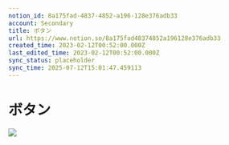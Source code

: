```yaml
---
notion_id: 8a175fad-4837-4852-a196-128e376adb33
account: Secondary
title: ボタン
url: https://www.notion.so/8a175fad48374852a196128e376adb33
created_time: 2023-02-12T00:52:00.000Z
last_edited_time: 2023-02-12T00:52:00.000Z
sync_status: placeholder
sync_time: 2025-07-12T15:01:47.459113
---
```

# ボタン

![](https://prod-files-secure.s3.us-west-2.amazonaws.com/d58fe38c-a9d4-4466-aed9-85604b7b2c6d/ff7f15d7-f8a7-443e-8b10-a1a21cd6dcc6/Untitled.png?X-Amz-Algorithm=AWS4-HMAC-SHA256&X-Amz-Content-Sha256=UNSIGNED-PAYLOAD&X-Amz-Credential=ASIAZI2LB466TMLG3PNV%2F20250719%2Fus-west-2%2Fs3%2Faws4_request&X-Amz-Date=20250719T064201Z&X-Amz-Expires=3600&X-Amz-Security-Token=IQoJb3JpZ2luX2VjEIX%2F%2F%2F%2F%2F%2F%2F%2F%2F%2FwEaCXVzLXdlc3QtMiJGMEQCICu4qvAurD5UOr9rw%2BpLizP6UhjwdRfb9HCpkcB5nOrrAiB%2BbfWgTtHqvt5db1x3wYlD1yFigqmoJrbYkupq%2BRh35CqIBAie%2F%2F%2F%2F%2F%2F%2F%2F%2F%2F8BEAAaDDYzNzQyMzE4MzgwNSIMjSDUE2CkQH8xpRjbKtwDscVEmj5JfxiRcnF8TORpb7Z3%2FgY5sppcl%2FcSIZhbRbsdnrcycvWfaGByTDmQTkPW3KjemSuXZ7Tr4LORfHY9h9PCWHqD15JEz6t0K70Zm01AGWo%2BNNH0GbYHSwPn%2BVmeDHPNB%2BITCoFWQiHl30h4vg3%2BUQwkjrevC8XubD11vQ8QuYEoQPn%2Ff3E1Et73b%2Bexob%2FxXvl5y7xwq5YrCxvHiyz9jJmMzR4ukQ5qQs1KhWScvQSxyDWi9BrfnY9pwQrAyQBmTn0k5d%2Bz9Oi8mSr8MwFvyjxXoMZriUgXAuTweq%2FCuJ6i2GmY7MbjomqtenZ5ee9faLG1vqVgjo9sa8xWBuxhe0K8Y6rsYpA9bRXG8%2FInKwR5uaWh%2B184YwavVhpWfB9%2B7p47YOP%2F2IbiYWxm3x6uZI65anpnu%2BiXZD2QqCIVAKoTQly1EtMI9O8Mb7GX%2FVJ2OaunMNcOMlduehtXWe6f9gIS%2F4surOzcS7iLHOVyP%2F7m%2BerzlDSQjV75ixwxqm3ssWzXjFnUdkOFqe%2F%2Bgq9y21wHEyKdOqH5zSBQvIPbny8%2B653pNz1xIxgx%2B33yAbhiIeOH%2BuBxo4E0dwjDD3zwyCIejLuDV5wMBkoaL4pje9khvatDlRLUqIIw3sXswwY6pgEVUDOylz6q3W%2BXdbJJaeoKrV0iuvAD3EkiS2SqX0icdAOf%2FWWObAQj5ICgkIOilkQdjulJGsAEpzomqnJ5Gkp8qo3teoECFHYuUPHISr3f6BMM1UU%2Bt%2BOERYS9asFrR0OFPo%2Bl%2B7JJX7jInLoiZP233ZrOITVudwzdy1JAJ6rr1M1EqkAOLoPWnO0FaXUjm1vcP66pgcciMy4odyIP5c95QJAnJVDV&X-Amz-Signature=7b2b527fd35c43eeabbb9bd36631d4ce14361c41bc5b4463fa72da407536a8b4&X-Amz-SignedHeaders=host&x-amz-checksum-mode=ENABLED&x-id=GetObject)